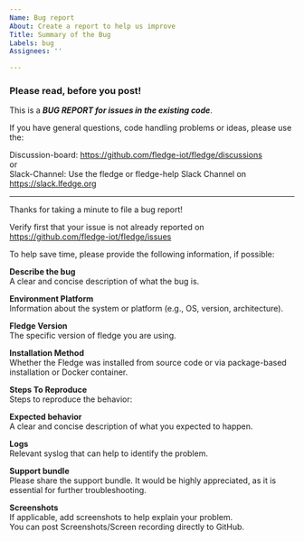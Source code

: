 ```yaml
---
Name: Bug report
About: Create a report to help us improve
Title: Summary of the Bug
Labels: bug
Assignees: ''

---
```


### Please read, before you post!

This is a _**BUG REPORT for issues in the existing code**_.

If you have general questions, code handling problems or ideas, please use the:

Discussion-board: https://github.com/fledge-iot/fledge/discussions <br/> or <br />
Slack-Channel: Use the fledge or fledge-help Slack Channel on https://slack.lfedge.org

---

Thanks for taking a minute to file a bug report!

Verify first that your issue is not already reported on https://github.com/fledge-iot/fledge/issues

To help save time, please provide the following information, if possible:

**Describe the bug** <br />
A clear and concise description of what the bug is.

**Environment Platform**<br />
Information about the system or platform (e.g., OS, version, architecture).

**Fledge Version**<br />
The specific version of fledge you are using.

**Installation Method**<br />
Whether the Fledge was installed from source code or via package-based installation or Docker container.

**Steps To Reproduce**<br />
Steps to reproduce the behavior:

**Expected behavior**<br />
A clear and concise description of what you expected to happen.

**Logs**<br />
Relevant syslog that can help to identify the problem.

**Support bundle**<br />
Please share the support bundle. It would be highly appreciated, as it is essential for further troubleshooting.

**Screenshots**<br />
If applicable, add screenshots to help explain your problem. <br />
You can post Screenshots/Screen recording directly to GitHub.
